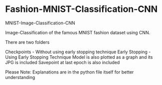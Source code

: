 # Fashion-MNIST-Classification-CNN

MNIST-Image-Classification-CNN

Image-Classification of the famous MNIST fashion dataset using CNN.

There are two folders

Checkpoints - Without using early stopping technique
Early Stopping - Using Early Stopping Technique
Model is also plotted as a graph and its JPG is included 
Savepoint at last epoch is also included

Please Note: Explanations are in the python file itself for better understanding
